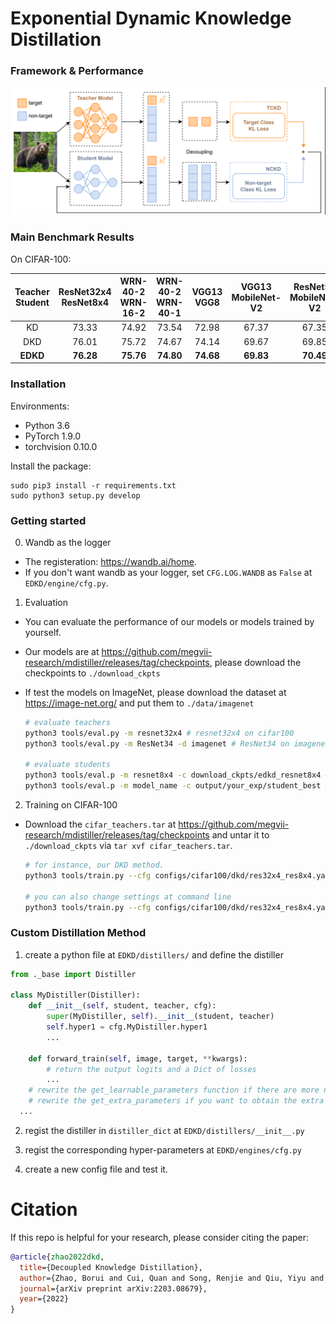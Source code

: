 #  Exponential Dynamic Knowledge Distillation

### Framework & Performance

![EDKD](https://github.com/wencchang/EDKD/blob/main/EDKD.png)


### Main Benchmark Results

On CIFAR-100:


| **Teacher <br> Student** |**ResNet32x4 <br> ResNet8x4**| **WRN-40-2 <br> WRN-16-2** |  **WRN-40-2 <br> WRN-40-1** | **VGG13 <br> VGG8** | **VGG13 <br> MobileNet-V2** | **ResNet50 <br> MobileNet-V2** | **ResNet32x4 <br> MobileNet-V2** |
|:---------------:|:-----------------:|:---------------------:|:---------------------:|:------------------:|:----------------------:|:----------------------:|:----------------------:|
| KD | 73.33 | 74.92 | 73.54 | 72.98 | 67.37 | 67.35 | 74.45 |
| DKD | 76.01 | 75.72 | 74.67 | 74.14 | 69.67 | 69.85 | 76.59 |
| **EDKD** | **76.28** | **75.76** | **74.80** | **74.68** | **69.83** | **70.49** | **77.22** |


### Installation

Environments:

- Python 3.6
- PyTorch 1.9.0
- torchvision 0.10.0

Install the package:

```
sudo pip3 install -r requirements.txt
sudo python3 setup.py develop
```

### Getting started

0. Wandb as the logger

- The registeration: <https://wandb.ai/home>.
- If you don't want wandb as your logger, set `CFG.LOG.WANDB` as `False` at `EDKD/engine/cfg.py`.

1. Evaluation

- You can evaluate the performance of our models or models trained by yourself.

- Our models are at <https://github.com/megvii-research/mdistiller/releases/tag/checkpoints>, please download the checkpoints to `./download_ckpts`

- If test the models on ImageNet, please download the dataset at <https://image-net.org/> and put them to `./data/imagenet`

  ```bash
  # evaluate teachers
  python3 tools/eval.py -m resnet32x4 # resnet32x4 on cifar100
  python3 tools/eval.py -m ResNet34 -d imagenet # ResNet34 on imagenet
  
  # evaluate students
  python3 tools/eval.p -m resnet8x4 -c download_ckpts/edkd_resnet8x4 # edkd-resnet8x4 on cifar100
  python3 tools/eval.p -m model_name -c output/your_exp/student_best # your checkpoints
  ```


2. Training on CIFAR-100

- Download the `cifar_teachers.tar` at <https://github.com/megvii-research/mdistiller/releases/tag/checkpoints> and untar it to `./download_ckpts` via `tar xvf cifar_teachers.tar`.

  ```bash
  # for instance, our DKD method.
  python3 tools/train.py --cfg configs/cifar100/dkd/res32x4_res8x4.yaml

  # you can also change settings at command line
  python3 tools/train.py --cfg configs/cifar100/dkd/res32x4_res8x4.yaml SOLVER.BATCH_SIZE 128 SOLVER.LR 0.1
  ```


### Custom Distillation Method

1. create a python file at `EDKD/distillers/` and define the distiller
  
  ```python
  from ._base import Distiller

  class MyDistiller(Distiller):
      def __init__(self, student, teacher, cfg):
          super(MyDistiller, self).__init__(student, teacher)
          self.hyper1 = cfg.MyDistiller.hyper1
          ...

      def forward_train(self, image, target, **kwargs):
          # return the output logits and a Dict of losses
          ...
      # rewrite the get_learnable_parameters function if there are more nn modules for distillation.
      # rewrite the get_extra_parameters if you want to obtain the extra cost.
    ...
  ```

2. regist the distiller in `distiller_dict` at `EDKD/distillers/__init__.py`

3. regist the corresponding hyper-parameters at `EDKD/engines/cfg.py`

4. create a new config file and test it.

# Citation

If this repo is helpful for your research, please consider citing the paper:

```BibTeX
@article{zhao2022dkd,
  title={Decoupled Knowledge Distillation},
  author={Zhao, Borui and Cui, Quan and Song, Renjie and Qiu, Yiyu and Liang, Jiajun},
  journal={arXiv preprint arXiv:2203.08679},
  year={2022}
}

```

